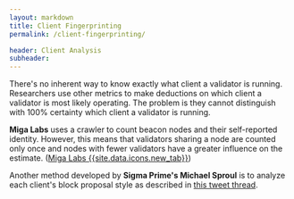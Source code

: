 ```yaml
---
layout: markdown
title: Client Fingerprinting
permalink: /client-fingerprinting/

header: Client Analysis
subheader: 
---
```



There's no inherent way to know exactly what client a validator is running. Researchers use other metrics to make deductions on which client a validator is most likely operating. The problem is they cannot distinguish with 100% certainty which client a validator is running.

<strong>Miga Labs</strong> uses a crawler to count beacon nodes and their self-reported identity. However, this means that validators sharing a node are counted only once and nodes with fewer validators have a greater influence on the estimate. ([Miga Labs {{site.data.icons.new_tab}}](https://migalabs.es/))

Another method developed by <strong>Sigma Prime's Michael Sproul</strong> is to analyze each client's block proposal style as described in [this tweet thread](https://twitter.com/sproulM_/status/1440512518242197516).

